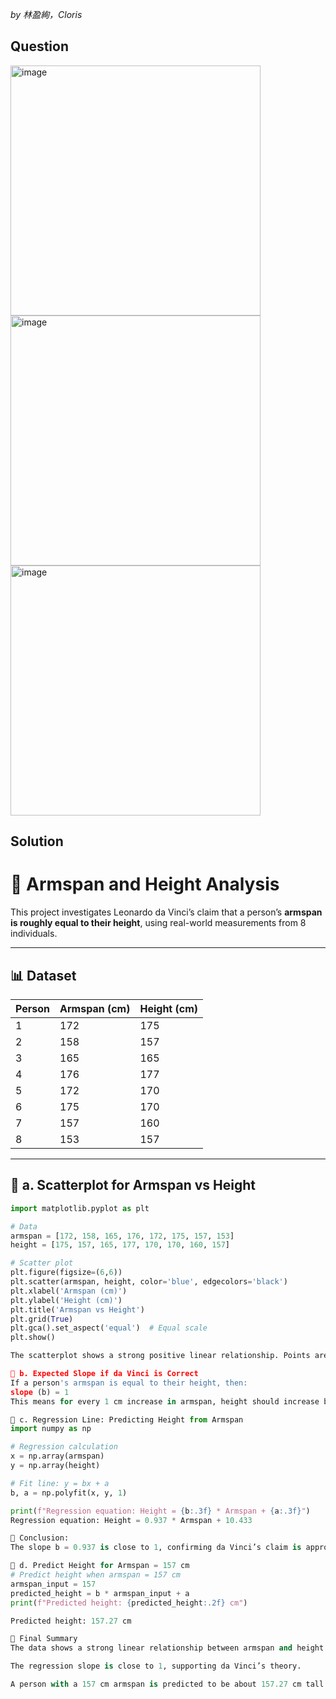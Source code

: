 *by 林盈絢，Cloris*

## Question
<img width="400" alt="image" src="https://github.com/user-attachments/assets/f120c1af-806c-4230-8159-4dc7c0eaf27b" /><br>
<img width="400" alt="image" src="https://github.com/user-attachments/assets/77ec315a-f6aa-4a0a-bed7-5f5ceb05bcc4" /><br>
<img width="400" alt="image" src="https://github.com/user-attachments/assets/3a128427-9db5-4d09-9f30-b680b6cb8f43" />


## Solution
# 📐 Armspan and Height Analysis

This project investigates Leonardo da Vinci’s claim that a person’s **armspan is roughly equal to their height**, using real-world measurements from 8 individuals.

---

## 📊 Dataset

| Person | Armspan (cm) | Height (cm) |
|--------|--------------|-------------|
| 1      | 172          | 175         |
| 2      | 158          | 157         |
| 3      | 165          | 165         |
| 4      | 176          | 177         |
| 5      | 172          | 170         |
| 6      | 175          | 170         |
| 7      | 157          | 160         |
| 8      | 153          | 157         |

---

## 🔹 a. Scatterplot for Armspan vs Height

```python
import matplotlib.pyplot as plt

# Data
armspan = [172, 158, 165, 176, 172, 175, 157, 153]
height = [175, 157, 165, 177, 170, 170, 160, 157]

# Scatter plot
plt.figure(figsize=(6,6))
plt.scatter(armspan, height, color='blue', edgecolors='black')
plt.xlabel('Armspan (cm)')
plt.ylabel('Height (cm)')
plt.title('Armspan vs Height')
plt.grid(True)
plt.gca().set_aspect('equal')  # Equal scale
plt.show()

The scatterplot shows a strong positive linear relationship. Points are closely clustered around the line y = x, supporting da Vinci's idea that armspan ≈ height.

🔹 b. Expected Slope if da Vinci is Correct
If a person's armspan is equal to their height, then:
slope (b) = 1
This means for every 1 cm increase in armspan, height should increase by 1 cm.

🔹 c. Regression Line: Predicting Height from Armspan
import numpy as np

# Regression calculation
x = np.array(armspan)
y = np.array(height)

# Fit line: y = bx + a
b, a = np.polyfit(x, y, 1)

print(f"Regression equation: Height = {b:.3f} * Armspan + {a:.3f}")
Regression equation: Height = 0.937 * Armspan + 10.433

📌 Conclusion:
The slope b = 0.937 is close to 1, confirming da Vinci’s claim is approximately true. The relationship is strong but not perfect.

🔹 d. Predict Height for Armspan = 157 cm
# Predict height when armspan = 157 cm
armspan_input = 157
predicted_height = b * armspan_input + a
print(f"Predicted height: {predicted_height:.2f} cm")

Predicted height: 157.27 cm

🧠 Final Summary
The data shows a strong linear relationship between armspan and height.

The regression slope is close to 1, supporting da Vinci’s theory.

A person with a 157 cm armspan is predicted to be about 157.27 cm tall.
